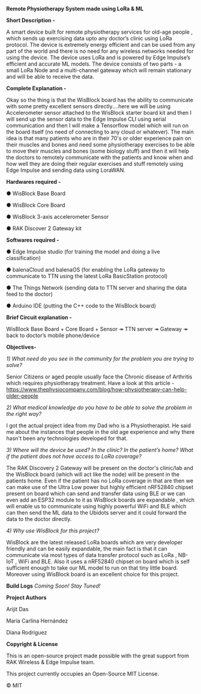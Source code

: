 **Remote Physiotherapy System made using LoRa &amp; ML**


**Short Description -**


A smart device built for remote physiotherapy services for old-age people , which sends up
exercising data upto any doctor’s clinic using LoRa protocol. The device is extremely energy
efficient and can be used from any part of the world and there is no need for any wireless
networks needed for using the device. The device uses LoRa and is powered by Edge
Impulse’s efficient and accurate ML models. The device consists of two parts - a small LoRa
Node and a multi-channel gateway which will remain stationary and will be able to receive
the data.

**Complete Explanation -**

Okay so the thing is that the WisBlock board has the ability to communicate with some pretty excellent sensors directly....here we will be using Accelerometer sensor attached to the WisBlock starter board kit and then I will send up the sensor data to the Edge Impulse CLI using serial communication and then I will make a Tensorflow model which will run on the board itself (no need of connecting to any cloud or whatever).
The main idea is that many patients who are in their 70's or older experience pain on their muscles and bones and need some physiotherapy exercises to be able to move their muscles and bones (some biology stuff) and then it will help the doctors to remotely communicate with the patients and know when and how well they are doing their regular exercises and stuff remotely using Edge Impulse and sending data using LoraWAN.


**Hardwares required -**

● WisBlock Base Board

● WisBlock Core Board

● WisBlock 3-axis accelerometer Sensor

● RAK Discover 2 Gateway kit

**Softwares required -**

● Edge Impulse studio (for training the model and doing a live classification)

● balenaCloud and balenaOS (for enabling the LoRa gateway to communicate to TTN using the latest LoRa BasicStation protocol) 

● The Things Network (sending data to TTN server and sharing the data feed to the
doctor)

● Arduino IDE (putting the C++ code to the WisBlock board)

**Brief Circuit explanation -**

WisBlock Base Board + Core Board + Sensor ↠ TTN server ↠ Gateway ↠ back to
doctor’s mobile phone/device

**Objectives-**

*1) What need do you see in the community for the problem you are trying to solve?*

Senior Citizens or aged people usually face the Chronic disease of Arthritis which requires physiotherapy treatment.
Have a look at this article - https://www.thephysiocompany.com/blog/how-physiotherapy-can-help-older-people

*2) What medical knowledge do you have to be able to solve the problem in the right way?*

I got the actual project idea from my Dad who is a Physiotherapist. He said me about the instances that people in the old age experience and why there hasn't been any technologies developed for that. 

*3) Where will the device be used? In the clinic? In the patient’s home? What if the patient does not have access to LoRa coverage?*

The RAK Discovery 2 Gateway will be present on the doctor's clinic/lab and the WisBlock board (which will act like the node) will be present in the patients home. 
Even if the patient has no LoRa coverage in that are then we can make use of the Ultra Low power but highly efficient nRF52840 chipset present on board which can send and transfer data using BLE or we can even add an ESP32 module to it as WisBlock boards are expandable , which will enable us to communicate using highly powerful WiFi and BLE which can then send the ML data to the Ubidots server and it could forward the data to the doctor directly. 

*4) Why use WisBlock for this project?*

WisBlock are the latest released LoRa boards which are very developer friendly and can be easily expandable, the main fact is that it can communicate via most types of data transfer protocol such as LoRa , NB-IoT , WiFi and BLE. Also it uses a nRF52840 chipset on board which is self sufficient enough to take our ML model to run on that tiny little board. Moreover using WisBlock board is an excellent choice for this project. 

**Build Logs**
*Coming Soon! Stay Tuned!*

**Project Authors**

Arijit Das 

María Carlina Hernández

Diana Rodriguez

**Copyright & License**

This is an open-source project made possible with the great support from RAK Wireless & Edge Impulse team. 

This project currently occupies an Open-Source MIT License. 

© MIT
